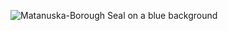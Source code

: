 ![Matanuska-Borough Seal on a blue background](https://d1159zutbdy4l.cloudfront.net/public/uploads/7d2a895e-d867-4959-b953-80bf2ea95aa3/Borough-Seal.png)
